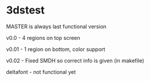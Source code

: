 # 3dstest
MASTER is always last functional version

v0.0 - 4 regions on top screen

v0.01 - 1 region on bottom, color support

v0.02 - Fixed SMDH so correct info is given (in makefile)

deltafont - not functional yet


